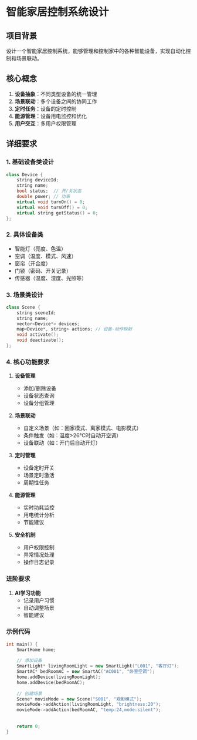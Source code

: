 # 智能家居控制系统设计

## 项目背景
设计一个智能家居控制系统，能够管理和控制家中的各种智能设备，实现自动化控制和场景联动。

## 核心概念
1. **设备抽象**：不同类型设备的统一管理
2. **场景联动**：多个设备之间的协同工作
3. **定时任务**：设备的定时控制
4. **能源管理**：设备用电监控和优化
5. **用户交互**：多用户权限管理

## 详细要求

### 1. 基础设备类设计
```cpp
class Device {
    string deviceId;
    string name;
    bool status;  // 开/关状态
    double power; // 功率
    virtual void turnOn() = 0;
    virtual void turnOff() = 0;
    virtual string getStatus() = 0;
};
```

### 2. 具体设备类
- 智能灯（亮度、色温）
- 空调（温度、模式、风速）
- 窗帘（开合度）
- 门锁（密码、开关记录）
- 传感器（温度、湿度、光照等）

### 3. 场景类设计
```cpp
class Scene {
    string sceneId;
    string name;
    vector<Device*> devices;
    map<Device*, string> actions; // 设备-动作映射
    void activate();
    void deactivate();
};
```

### 4. 核心功能要求
1. **设备管理**
   - 添加/删除设备
   - 设备状态查询
   - 设备分组管理
   
2. **场景联动**
   - 自定义场景（如：回家模式、离家模式、电影模式）
   - 条件触发（如：温度>26℃时自动开空调）
   - 设备联动（如：开门后自动开灯）

3. **定时管理**
   - 设备定时开关
   - 场景定时激活
   - 周期性任务

4. **能源管理**
   - 实时功耗监控
   - 用电统计分析
   - 节能建议

5. **安全机制**
   - 用户权限控制
   - 异常情况处理
   - 操作日志记录

### 进阶要求
1. **AI学习功能**
   - 记录用户习惯
   - 自动调整场景
   - 智能建议


### 示例代码
```cpp
int main() {
    SmartHome home;
    
    // 添加设备
    SmartLight* livingRoomLight = new SmartLight("L001", "客厅灯");
    SmartAC* bedRoomAC = new SmartAC("AC001", "卧室空调");
    home.addDevice(livingRoomLight);
    home.addDevice(bedRoomAC);
    
    // 创建场景
    Scene* movieMode = new Scene("S001", "观影模式");
    movieMode->addAction(livingRoomLight, "brightness:20");
    movieMode->addAction(bedRoomAC, "temp:24,mode:silent");
    
    
    return 0;
}
```


